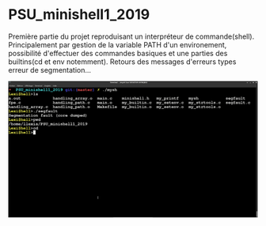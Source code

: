 # PSU_minishell1_2019

Première partie du projet reproduisant un interpréteur de commande(shell). Principalement par gestion de la variable PATH d'un environement, possibilité d'effectuer des commandes basiques et une parties des builtins(cd et env notemment). Retours des messages d'erreurs types erreur de segmentation...

![Screenshot du minishell1](my_printf/minis.png)
